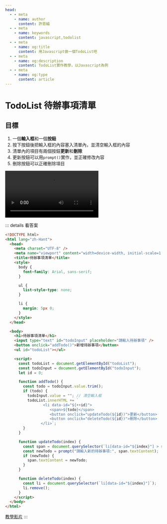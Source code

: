 ```yaml
---
head:
  - - meta
    - name: author
      content: 許恩綸
  - - meta
    - name: keywords
      content: javascript,todolist
  - - meta
    - name: og:title
      content: 用Javascript做一個TodoList吧
  - - meta
    - name: og:description
      content: TodoList實作教學，以Javascript為例
  - - meta
    - name: og:type
      content: article
---
```


# TodoList 待辦事項清單

## 目標
1. 一個**輸入框**和一個**按鈕**
2. 按下按鈕後把輸入框的內容塞入清單內，並清空輸入框的內容
3. 清單內的項目有兩個按鈕**更新**和**刪除**
4. 更新按鈕可以用`prompt()`實作，並正確修改內容
5. 刪除按鈕可以正確刪除項目

<video controls="controls" src="../assets/網頁操作/todolist/todolist-demo.mp4"></video>

::: details 看答案
```html
<!DOCTYPE html>
<html lang="zh-Hant">
  <head>
    <meta charset="UTF-8" />
    <meta name="viewport" content="width=device-width, initial-scale=1.0" />
    <title>待辦事項清單</title>
    <style>
      body {
        font-family: Arial, sans-serif;
      }

      ul {
        list-style-type: none;
      }

      li {
        margin: 5px 0;
      }
    </style>
  </head>

  <body>
    <h1>待辦事項清單</h1>
    <input type="text" id="todoInput" placeholder="請輸入待辦事項" />
    <button onclick="addTodo()">新增待辦事項</button>
    <ul id="todoList"></ul>

    <script>
      const todoList = document.getElementById("todoList");
      const todoInput = document.getElementById("todoInput");
      let id = 0;

      function addTodo() {
        const todo = todoInput.value.trim();
        if (todo) {
          todoInput.value = ""; // 清空輸入框
          todoList.innerHTML += `
                 <li data-id="${++id}">
                    <span>${todo}</span>
                    <button onclick="updateTodo(${id})">更新</button>
                    <button onclick="deleteTodo(${id})">刪除</button>
                </li>`;
        }
      }

      function updateTodo(index) {
        const span = document.querySelector(`li[data-id="${index}"] > span`);
        const newTodo = prompt("請輸入新的待辦事項:", span.textContent);
        if (newTodo) {
          span.textContent = newTodo;
        }
      }

      function deleteTodo(index) {
        const li = document.querySelector(`li[data-id="${index}"]`);
        li.remove();
      }
    </script>
  </body>
</html>

```
[教學影片](https://www.youtube.com/watch?v=0CvVez4teYc&feature=youtu.be)
:::
